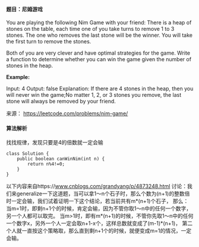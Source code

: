 #### 题目：尼姆游戏
You are playing the following Nim Game with your friend: There is a heap of stones on the table, each time one of you take turns to remove 1 to 3 stones. The one who removes the last stone will be the winner. You will take the first turn to remove the stones.

Both of you are very clever and have optimal strategies for the game. Write a function to determine whether you can win the game given the number of stones in the heap.

**Example:**

Input: 4
Output: false 
Explanation: If there are 4 stones in the heap, then you will never win the game;No matter 1, 2, or 3 stones you remove, the last stone will always be removed by your friend.

来源： https://leetcode.com/problems/nim-game/

#### 算法解析
找找规律，发现只要是4的倍数就一定会输
```
class Solution {
    public boolean canWinNim(int n) {
        return n%4!=0;
    }
}
```
以下内容来自https://www.cnblogs.com/grandyang/p/4873248.html
讨论：我们来generalize一下这道题，当可以拿1～n个石子时，那么个数为(n+1)的整数倍时一定会输，我们试着证明一下这个结论，若当前共有m*(n+1)个石子，
那么：当m=1时，即剩n+1个的时候，肯定会输，因为不管你取1～n中的任何一个数字，另一个人都可以取完。
当m>1时，即有m*(n+1)的时候，不管你先取1～n中的任何一个数字x，另外一个人一定会取n+1-x个，这样总数就变成了(m-1)*(n+1)，
第二个人就一直按这个策略取，那么直到剩n+1个的时候，就便变成m=1的情况，一定会输。
